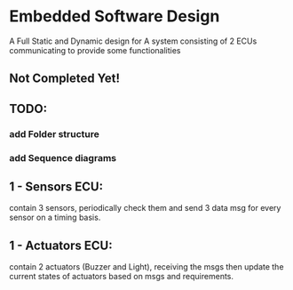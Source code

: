 # Embedded Software Design


A Full Static and Dynamic design for A system consisting of 2 ECUs communicating to provide some functionalities

## Not Completed Yet! 


## TODO: 


### add Folder structure


### add Sequence diagrams


## 1 - Sensors ECU:

contain 3 sensors, periodically check them and send 3 data msg for every sensor on a timing basis.


## 1 - Actuators ECU:

contain 2 actuators (Buzzer and Light), receiving the msgs then update the current states of actuators based on msgs and requirements.
